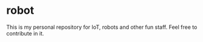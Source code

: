 # robot
This is my personal repository for IoT, robots and other fun staff.
Feel free to contribute in it.